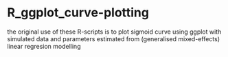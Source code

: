 # R_ggplot_curve-plotting

the original use of these R-scripts is to plot sigmoid curve using ggplot with simulated data and parameters estimated from (generalised mixed-effects) linear regresion modelling

